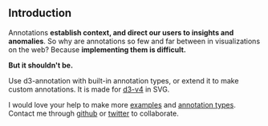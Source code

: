## Introduction

Annotations **establish context, and direct our users to insights and anomalies**. So why are annotations so few and far between in visualizations on the web? Because **implementing them is difficult.**

**But it shouldn't be.** 

Use d3-annotation with built-in annotation types, or extend it to make custom annotations. It is made for [d3-v4](https://github.com/d3/d3/blob/master/CHANGES.md) in SVG. 


I would love your help to make more [examples](#in-practice) and [annotation types](#types). Contact me through [github](https://www.github.com/susielu/d3-annotation) or [twitter](https://www.twitter.com/DataToViz) to collaborate.